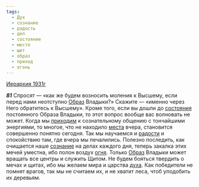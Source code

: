 ```yaml
---
tags:
  - Дух
  - сознание
  - радость
  - дел
  - состояние
  - место
  - щит
  - образ
  - приход
  - огонь
---
```


[Иерархия 1931г](https://127.0.0.1:4002/agni/1931)

___81___
Спросят — «как же будем возносить моления к Высшему, если перед нами неотступно [Образ](../../../tags/#образ) Владыки?» Скажите — «именно через Него обратитесь к Высшему». Кроме того, если вы дошли до [состояния](../../../tags/#состояние) постоянного Образа Владыки, то этот вопрос вообще вас волновать не может. Когда мы [приходим](../../../tags/#приход) к сознательному общению с тончайшими энергиями, то многое, что не находило [места](../../../tags/#место) вчера, становится совершенно понятно сегодня. Так мы научаемся и [радости](../../../tags/#радость) и спокойствию там, где вчера мы печалились. Полезно последить, как очищается наше [сознание](../../../tags/#сознание) на делах каждого дня, теперь закалка этих мечей уместна, ибо полон воздух [огня](../../../tags/#огонь). Только [Образ](../../../tags/#образ) Владыки может вращать все центры и служить Щитом. Не будем бояться твердить о мечах и щитах, ибо мы желаем мира и царства [духа](../../../tags/#Дух). Как победители не помнят врагов, так мы не считаем их, и не хватит леса, чтоб уподобить их деревьям.   

